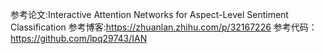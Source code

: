 参考论文:Interactive Attention Networks for Aspect-Level Sentiment Classification
参考博客:https://zhuanlan.zhihu.com/p/32167226
参考代码：https://github.com/lpq29743/IAN